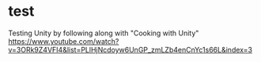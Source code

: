 test
====

Testing Unity by following along with "Cooking with Unity"
https://www.youtube.com/watch?v=3ORk9Z4VFI4&list=PLlHjNcdoyw6UnGP_zmLZb4enCnYc1s66L&index=3